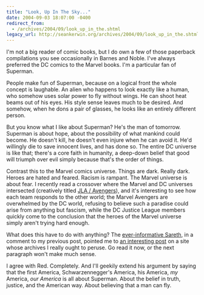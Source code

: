 ```yaml
---
title: "Look, Up In The Sky..."
date: 2004-09-03 18:07:00 -0400
redirect_from:
  - /archives/2004/09/look_up_in_the.shtml
legacy_url: http://seankerwin.org/archives/2004/09/look_up_in_the.shtml
---
```

I'm not a big reader of comic books, but I do own a few of those paperback compilations you see occasionally in Barnes and Noble. I've always preferred the DC comics to the Marvel books. I'm a particular fan of Superman.

People make fun of Superman, because on a logical front the whole concept is laughable. An alien who happens to look exactly like a human, who somehow uses solar power to fly without wings. He can shoot heat beams out of his eyes. His style sense leaves much to be desired. And somehow, when he dons a pair of glasses, he looks like an entirely different person.

But you know what I like about Superman? He's the man of tomorrow. Superman is about hope, about the possibility of what mankind could become. He doesn't kill, he doesn't even injure when he can avoid it. He'd willingly die to save innocent lives, and has done so. The entire DC universe is like that; there's a core faith in humanity, a deep-down belief that good will triumph over evil simply because that's the order of things.

Contrast this to the Marvel comics universe. Things are dark. Really dark. Heroes are hated and feared. Racism is rampant. The Marvel universe is about fear. I recently read a crossover where the Marvel and DC universes intersected (creatively titled [JLA / Avengers](http://search.barnesandnoble.com/booksearch/isbnInquiry.asp?userid=ZYw1hMulF7&isbn=1401202071&itm=1)), and it's interesting to see how each team responds to the other world; the Marvel Avengers are overwhelmed by the DC world, refusing to believe such a paradise could arise from anything but fascism, while the DC Justice League members quickly come to the conclusion that the heroes of the Marvel universe simply aren't trying hard enough.

What does this have to do with anything? The [ever-informative Sareth](http://www.livejournal.com/users/sareth/), in a comment to my previous post, pointed me to [an interesting post](http://redryder.blogspot.com/2004_08_29_redryder_archive.html#109401263429739037) on a site whose archives I really ought to peruse. Go read it now, or the next paragraph won't make much sense.

I agree with Red. Completely. And I'll geekily extend his argument by saying that the first America, Schwarzennegger's America, his America, _my_ America, _our America_ is all about Superman. About the belief in truth, justice, and the American way. About believing that a man can fly.

